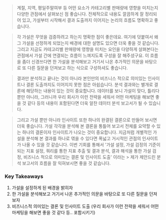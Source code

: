 > 계절, 지역, 평일주말여부 등 어떤 요소가 카테고리별 판매량에 영향을 미치는지 다양한 관점에서 살펴보신 점 좋습니다. 
> 전체적으로 내용도 깔끔하게 잘 정리되어 있고, 가설부터 시작해서 결과 도출까지 이어지는 논리의 흐름도 명확하고 좋습니다.


> 각 가설은 무엇을 검증하려고 하는지 명확한 점이 좋은데요. 여기에 덧붙여서 왜 그 가설을 선정하게 되었는지 배경에 대한 설명도 있으면 더욱 좋을 것 같습니다. 
> 그리고 지금도 카테고리별 판매량에 영향을 미치는 요인을 다양하게 살펴본다는 관점에서 가설 간에 연결되는 흐름이 느껴지도록 구성을 잘 해주셨구요. 
> 이 흐름을 좀더 신경쓰다면 한 가설을 분석해보고 거기서 나온 추가적인 의문을 바탕으로 또 다른 질문을 던져보고 하는 식으로 구성하셔도 좋습니다.


> 결과만 분석하고 끝나는 것이 아니라 본인만의 비즈니스 적으로 의미있는 인사이트나 결론 도출까지도 이어지지 못한 점은 아쉽습니다.
> 분석 결과와는 별개로 결론에 해당하는 내용이 있는 것이 중요합니다. 
> 데이터를 보니 가설이 맞다, 틀리다 뿐만 아니라, 그러니까 우리 회사가 이런 전략을 세워서 어떤 마케팅을 해보면 좋을 것 같다 등의 내용이 포함된다면 더욱 알찬 데이터 분석 보고서가 될 수 있습니다.


> 그리고 가설 뿐만 아니라 인사이트 또한 하나의 완결된 결론으로 만들어 보시면 더욱 좋습니다. 
> 가설 각각을 분석해 본 결론을 통틀어 보고서 전체를 요약할 수 있는 하나의 결론이자 인사이트가 나오는 것이 중요합니다. 
> 지금처럼 개별적인 가설을 분석해 본 결과를 하나로 엮을 수 있다면 폭넓고 거시적인 관점의 인사이트가 나올 수 있을 것 같습니다.
> 이번 기회를 통해서 '가설 설정, 가설 검정의 기준이 되는 지표 설정, 쿼리를 통한 지표 추출 및 결과 분석, 결과 해석을 통한 가설 검정, 비즈니스 적으로 의미있는 결론 및 인사이트 도출' 이라는 > 제가 제안드린 분석 보고서의 흐름을 잘 익혀보시면 좋을 것 같습니다.



### Key Takeaways
1. 가설을 설정하게 된 배경을 밝히자
2. 한 가설을 분석해보고 거기서 나온 추가적인 의문을 바탕으로 또 다른 질문을 던져보자
3. 비즈니스적 의미있는 결론 및 인사이트 도출  (우리 회사가 이런 전략을 세워서 어떤 마케팅을 해보면 좋을 것 같다 등.. 포함시키기)
